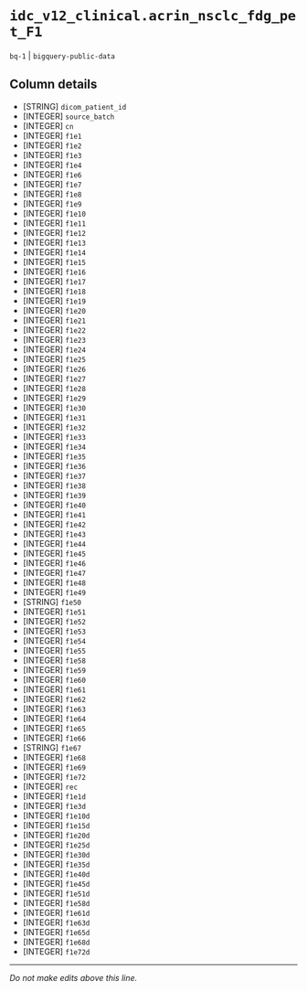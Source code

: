 # `idc_v12_clinical.acrin_nsclc_fdg_pet_F1`
`bq-1` | `bigquery-public-data`

## Column details
* [STRING]    `dicom_patient_id`
* [INTEGER]   `source_batch`
* [INTEGER]   `cn`
* [INTEGER]   `f1e1`
* [INTEGER]   `f1e2`
* [INTEGER]   `f1e3`
* [INTEGER]   `f1e4`
* [INTEGER]   `f1e6`
* [INTEGER]   `f1e7`
* [INTEGER]   `f1e8`
* [INTEGER]   `f1e9`
* [INTEGER]   `f1e10`
* [INTEGER]   `f1e11`
* [INTEGER]   `f1e12`
* [INTEGER]   `f1e13`
* [INTEGER]   `f1e14`
* [INTEGER]   `f1e15`
* [INTEGER]   `f1e16`
* [INTEGER]   `f1e17`
* [INTEGER]   `f1e18`
* [INTEGER]   `f1e19`
* [INTEGER]   `f1e20`
* [INTEGER]   `f1e21`
* [INTEGER]   `f1e22`
* [INTEGER]   `f1e23`
* [INTEGER]   `f1e24`
* [INTEGER]   `f1e25`
* [INTEGER]   `f1e26`
* [INTEGER]   `f1e27`
* [INTEGER]   `f1e28`
* [INTEGER]   `f1e29`
* [INTEGER]   `f1e30`
* [INTEGER]   `f1e31`
* [INTEGER]   `f1e32`
* [INTEGER]   `f1e33`
* [INTEGER]   `f1e34`
* [INTEGER]   `f1e35`
* [INTEGER]   `f1e36`
* [INTEGER]   `f1e37`
* [INTEGER]   `f1e38`
* [INTEGER]   `f1e39`
* [INTEGER]   `f1e40`
* [INTEGER]   `f1e41`
* [INTEGER]   `f1e42`
* [INTEGER]   `f1e43`
* [INTEGER]   `f1e44`
* [INTEGER]   `f1e45`
* [INTEGER]   `f1e46`
* [INTEGER]   `f1e47`
* [INTEGER]   `f1e48`
* [INTEGER]   `f1e49`
* [STRING]    `f1e50`
* [INTEGER]   `f1e51`
* [INTEGER]   `f1e52`
* [INTEGER]   `f1e53`
* [INTEGER]   `f1e54`
* [INTEGER]   `f1e55`
* [INTEGER]   `f1e58`
* [INTEGER]   `f1e59`
* [INTEGER]   `f1e60`
* [INTEGER]   `f1e61`
* [INTEGER]   `f1e62`
* [INTEGER]   `f1e63`
* [INTEGER]   `f1e64`
* [INTEGER]   `f1e65`
* [INTEGER]   `f1e66`
* [STRING]    `f1e67`
* [INTEGER]   `f1e68`
* [INTEGER]   `f1e69`
* [INTEGER]   `f1e72`
* [INTEGER]   `rec`
* [INTEGER]   `f1e1d`
* [INTEGER]   `f1e3d`
* [INTEGER]   `f1e10d`
* [INTEGER]   `f1e15d`
* [INTEGER]   `f1e20d`
* [INTEGER]   `f1e25d`
* [INTEGER]   `f1e30d`
* [INTEGER]   `f1e35d`
* [INTEGER]   `f1e40d`
* [INTEGER]   `f1e45d`
* [INTEGER]   `f1e51d`
* [INTEGER]   `f1e58d`
* [INTEGER]   `f1e61d`
* [INTEGER]   `f1e63d`
* [INTEGER]   `f1e65d`
* [INTEGER]   `f1e68d`
* [INTEGER]   `f1e72d`

-------------------------------------------------------------------------------
*Do not make edits above this line.*
